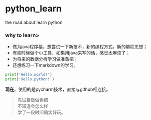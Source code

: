 # python_learn
the road about learn python
### why to learn>
+ 做为java程序猿，想尝试一下新技术，新的编程方式，新的编程思想；
+ 有些时候做个小工具，如果用java来写的话，感觉太麻烦了；
+ 为将来的数据分析学习做准备把；
+ 还想练习一下markdown的学习。
```python
print('Hello,world!')
print('Hello,python!')
```
**现在**，使用的是pycharm技术，直接与github相连接。

> 先试着做做看把<br/>
> 不知道会怎么样<br/>
> 学了一段时间确实好玩。

